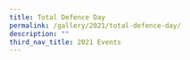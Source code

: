 ```yaml
---
title: Total Defence Day
permalink: /gallery/2021/total-defence-day/
description: ""
third_nav_title: 2021 Events
---
```

